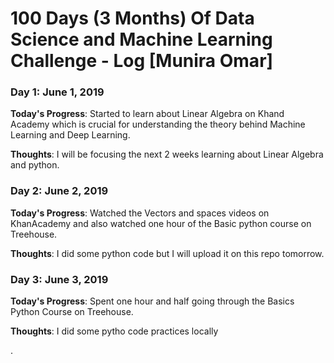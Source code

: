 # 100 Days (3 Months) Of Data Science and Machine Learning Challenge - Log [Munira Omar]

### Day 1: June 1, 2019

**Today's Progress**: Started to learn about Linear Algebra on Khand Academy which is crucial for understanding the theory behind Machine Learning and Deep Learning.

**Thoughts**: I will be focusing the next 2 weeks learning about Linear Algebra and python.


### Day 2: June 2, 2019

**Today's Progress**: Watched the Vectors and spaces videos on KhanAcademy and also watched one hour of the Basic python course on Treehouse.

**Thoughts**: I did some python code but I will upload it on this repo tomorrow.

### Day 3: June 3, 2019

**Today's Progress**: Spent one hour and half going through the Basics Python Course on Treehouse.

**Thoughts**: I did some pytho code practices locally





.

